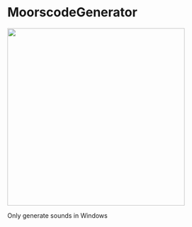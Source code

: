 # MoorscodeGenerator

<img src="https://github.com/mincongzhang/MorsecodeGenerator/raw/master/example.png" height="400"/>

Only generate sounds in Windows
